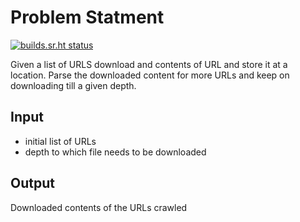 # Problem Statment

[![builds.sr.ht status](https://builds.sr.ht/~uknth/crawler/.build.yml.svg)](https://builds.sr.ht/~uknth/crawler/.build.yml?)

Given a list of URLS download and contents of URL and store it at a location. Parse the downloaded content for more URLs and keep on downloading till a given depth.

## Input

- initial list of URLs
- depth to which file needs to be downloaded


## Output

Downloaded contents of the URLs crawled
